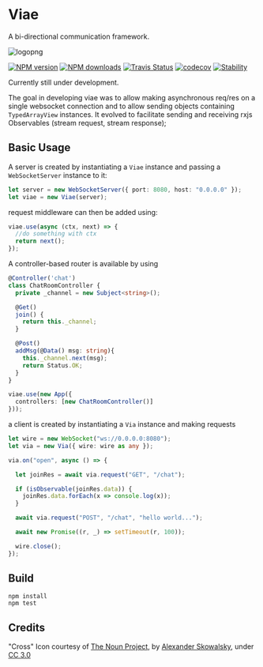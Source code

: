 # Viae

A bi-directional communication framework. 

![logopng](https://user-images.githubusercontent.com/3584509/31079620-2603bc88-a77e-11e7-92c8-7ac73c165b0b.png)

[![NPM version][npm-image]][npm-url]
[![NPM downloads][npm-downloads]][npm-url]
[![Travis Status][travis-image]][travis-url]
[![codecov](https://codecov.io/gh/MeirionHughes/viae/branch/master/graph/badge.svg)](https://codecov.io/gh/MeirionHughes/viae)
[![Stability][stability-image]][stability-url]


Currently still under development. 

The goal in developing viae was to allow making asynchronous req/res on a single websocket connection and to allow sending objects containing `TypedArrayView` instances. It evolved to facilitate sending and receiving rxjs Observables (stream request, stream response);

## Basic Usage

A server is created by instantiating a `Viae` instance and passing a `WebSocketServer` instance to it: 

```ts
let server = new WebSocketServer({ port: 8080, host: "0.0.0.0" });
let viae = new Viae(server);
```

request middleware can then be added using: 

```ts
viae.use(async (ctx, next) => {
  //do something with ctx
  return next();
});
```

A controller-based router is available by using

```ts
@Controller('chat')
class ChatRoomController {
  private _channel = new Subject<string>();

  @Get()
  join() {
    return this._channel;
  }

  @Post()
  addMsg(@Data() msg: string){
    this._channel.next(msg);
    return Status.OK;        
  }
}

viae.use(new App({
  controllers: [new ChatRoomController()]
}));

```

a client is created by instantiating a `Via` instance and making requests


```ts
let wire = new WebSocket("ws://0.0.0.0:8080");
let via = new Via({ wire: wire as any });

via.on("open", async () => {

  let joinRes = await via.request("GET", "/chat");

  if (isObservable(joinRes.data)) {
    joinRes.data.forEach(x => console.log(x));
  }

  await via.request("POST", "/chat", "hello world...");

  await new Promise((r, _) => setTimeout(r, 100));

  wire.close();
});
```


## Build

```
npm install
npm test
```

## Credits
"Cross" Icon courtesy of [The Noun Project](https://thenounproject.com/), by [Alexander Skowalsky](https://thenounproject.com/sandorsz/), under [CC 3.0](http://creativecommons.org/licenses/by/3.0/us/)

[npm-url]: https://npmjs.org/package/viae
[npm-image]: http://img.shields.io/npm/v/viae.svg
[npm-downloads]: http://img.shields.io/npm/dm/viae.svg
[travis-url]: https://travis-ci.org/MeirionHughes/viae
[travis-image]: https://img.shields.io/travis/MeirionHughes/viae/master.svg
[stability-image]: https://img.shields.io/badge/stability-1%20%3A%20unstable-red.svg
[stability-url]: https://nodejs.org/api/documentation.html#documentation_stability_index
